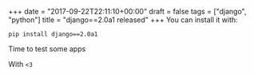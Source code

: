 +++
date = "2017-09-22T22:11:10+00:00"
draft = false
tags = ["django", "python"]
title = "django==2.0a1 released"
+++
You can install it with:

    pip install django==2.0a1
    
Time to test some apps

With `<3`